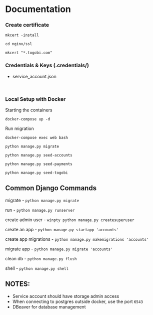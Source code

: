 # Documentation

### Create certificate
`mkcert -install`

`cd nginx/ssl`

`mkcert "*.togobi.com"`
<br/>

### Credentials & Keys (.credentials/)
* service_account.json
<br/>

### Local Setup with Docker
Starting the containers

`docker-compose up -d`

Run migration

`docker-compose exec web bash`

`python manage.py migrate`

`python manage.py seed-accounts`

`python manage.py seed-payments`

`python manage.py seed-togobi`
<br/>

## Common Django Commands

migrate - `python manage.py migrate`

run - `python manage.py runserver`

create admin user - `winpty python manage.py createsuperuser`

create an app - `python manage.py startapp 'accounts'`

create app migrations - `python manage.py makemigrations 'accounts'`

migrate app - `python manage.py migrate 'accounts'`

clean db - `python manage.py flush`

shell - `python manage.py shell`


## NOTES:
* Service account should have storage admin access
* When connecting to postgres outside docker, use the port `6543`
* DBeaver for database management